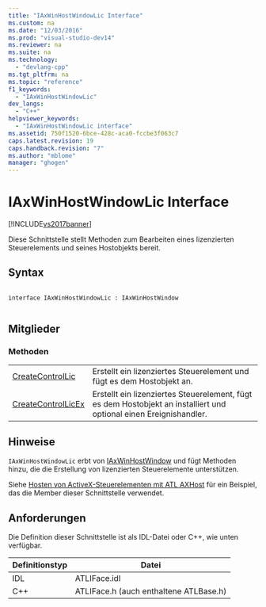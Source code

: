 ```yaml
---
title: "IAxWinHostWindowLic Interface"
ms.custom: na
ms.date: "12/03/2016"
ms.prod: "visual-studio-dev14"
ms.reviewer: na
ms.suite: na
ms.technology: 
  - "devlang-cpp"
ms.tgt_pltfrm: na
ms.topic: "reference"
f1_keywords: 
  - "IAxWinHostWindowLic"
dev_langs: 
  - "C++"
helpviewer_keywords: 
  - "IAxWinHostWindowLic interface"
ms.assetid: 750f1520-6bce-428c-aca0-fccbe3f063c7
caps.latest.revision: 19
caps.handback.revision: "7"
ms.author: "mblome"
manager: "ghogen"
---
```

# IAxWinHostWindowLic Interface
[!INCLUDE[vs2017banner](../../assembler/inline/includes/vs2017banner.md)]

Diese Schnittstelle stellt Methoden zum Bearbeiten eines lizenzierten Steuerelements und seines Hostobjekts bereit.  
  
## Syntax  
  
```  
  
interface IAxWinHostWindowLic : IAxWinHostWindow  
  
```  
  
## Mitglieder  
  
### Methoden  
  
|||  
|-|-|  
|[CreateControlLic](../Topic/IAxWinHostWindowLic::CreateControlLic.md)|Erstellt ein lizenziertes Steuerelement und fügt es dem Hostobjekt an.|  
|[CreateControlLicEx](../Topic/IAxWinHostWindowLic::CreateControlLicEx.md)|Erstellt ein lizenziertes Steuerelement, fügt es dem Hostobjekt an installiert und optional einen Ereignishandler.|  
  
## Hinweise  
 `IAxWinHostWindowLic` erbt von [IAxWinHostWindow](../../atl/reference/iaxwinhostwindow-interface.md) und fügt Methoden hinzu, die die Erstellung von lizenzierten Steuerelemente unterstützen.  
  
 Siehe [Hosten von ActiveX\-Steuerelementen mit ATL AXHost](../../atl/hosting-activex-controls-using-atl-axhost.md) für ein Beispiel, das die Member dieser Schnittstelle verwendet.  
  
## Anforderungen  
 Die Definition dieser Schnittstelle ist als IDL\-Datei oder C\+\+, wie unten verfügbar.  
  
|Definitionstyp|Datei|  
|--------------------|-----------|  
|IDL|ATLIFace.idl|  
|C\+\+|ATLIFace.h \(auch enthaltene ATLBase.h\)|